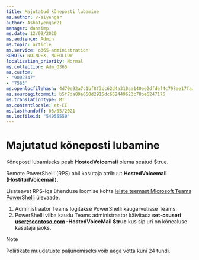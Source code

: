 ```yaml
---
title: Majutatud kõneposti lubamine
ms.author: v-aiyengar
author: AshaIyengar21
manager: dansimp
ms.date: 12/09/2020
ms.audience: Admin
ms.topic: article
ms.service: o365-administration
ROBOTS: NOINDEX, NOFOLLOW
localization_priority: Normal
ms.collection: Adm_O365
ms.custom:
- "9002347"
- "7563"
ms.openlocfilehash: 4d70e92a7c1bf8f3cc62d4a310aa140ee2dfdef4c798ae17faa961736d9db500
ms.sourcegitcommit: b5f7da89a650d2915dc652449623c78be6247175
ms.translationtype: MT
ms.contentlocale: et-EE
ms.lasthandoff: 08/05/2021
ms.locfileid: "54055550"
---
```

# <a name="how-to-enable-hosted-voicemail"></a>Majutatud kõneposti lubamine

Kõneposti lubamiseks peab **HostedVoicemail** olema seatud $true.

Remote PowerShelli (RPS) abil kasutaja atribuut **HostedVoicemail (HostitudVoicemail).**

Lisateavet RPS-iga ühenduse loomise kohta [leiate teemast Microsoft Teams PowerShelli](https://docs.microsoft.com/microsoftteams/teams-powershell-overview) ülevaade.

1. Administraator Teams logitakse PowerShelli kaugarvutisse Teams.
1. PowerShelli viiba kaudu Teams administraator käivitada **set-csuseri user@contoso.com -HostedVoiceMail $true** kus sip uri on kõnealuse kasutaja jaoks.

> [!NOTE]
> Poliitikate muudatuste paljunemiseks võib aega võtta kuni 24 tundi.
